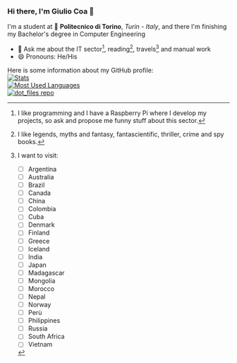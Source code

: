 ### Hi there, I'm Giulio Coa 👋

I'm a student at 🏫 **Politecnico di Torino**, *Turin - Italy*, and there I'm finishing my Bachelor's degree in Computer Engineering
* 💬 Ask me about the IT sector[^IT], reading[^genres], travels[^places] and manual work
* 😄 Pronouns: He/His

Here is some information about my GitHub profile:  
[![Stats](https://github-readme-stats.vercel.app/api?username=giulioc008&hide=stars&count_private=true&include_all_commits=true&custom_title=Stats&show_icons=true&theme=react&hide_border=true)](https://github.com/giulioc008)  
[![Most Used Languages](https://github-readme-stats.vercel.app/api/top-langs/?username=giulioc008&layout=compact&langs_count=10&theme=react&hide_border=true)](https://github.com/giulioc008)  
[![dot_files repo](https://github-readme-stats.vercel.app/api/pin/?username=giulioc008&repo=dot_files&show_owner=true&theme=react&hide_border=true)](https://github.com/giulioc008/dot_files)

[^IT]: I like programming and I have a Raspberry Pi where I develop my projects, so ask and propose me funny stuff about this sector.
[^genres]: I like legends, myths and fantasy, fantascientific, thriller, crime and spy books.
[^places]: I want to visit:
    - [ ] Argentina
    - [ ] Australia
    - [ ] Brazil
    - [ ] Canada
    - [ ] China
    - [ ] Colombia
    - [ ] Cuba
    - [ ] Denmark
    - [ ] Finland
    - [ ] Greece
    - [ ] Iceland
    - [ ] India
    - [ ] Japan
    - [ ] Madagascar
    - [ ] Mongolia
    - [ ] Morocco
    - [ ] Nepal
    - [ ] Norway
    - [ ] Perù
    - [ ] Philippines
    - [ ] Russia
    - [ ] South Africa
    - [ ] Vietnam
